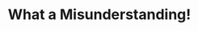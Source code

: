 ---
ee_id: '55'
site: '1'
type: '2'
url: 2009-046-what-a-misunderstanding-art
title: What a Misunderstanding!
year: '2014'
display_year: '2009'
medium: Tumblr/artist software
dims:
pitch: "​New Yorker “Caption This Cartoon” contest always captioned with the phrase
  “What a misunderstanding!”. Updated every week automatically."
ps:
live_url: http://www.what-a-misunderstanding.com/
related: "[4409] [2013-141-the-source-issue-10-what-a-misunderstanding] 2013-141 The
  Source  Issue #10: What a misunderstanding!"
youtube:
related_code: https://github.com/coryarcangel/What-a-Misunderstanding
imgs: what-a-mistunderstanding-2009-046-digital-database-ih.jpg
subheading:
download:
add_credit:
add_credits:
commission:
layout: things-i-made
---